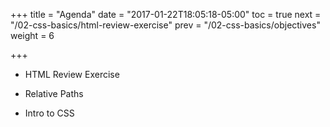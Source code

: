 +++
title = "Agenda"
date = "2017-01-22T18:05:18-05:00"
toc = true
next = "/02-css-basics/html-review-exercise"
prev = "/02-css-basics/objectives"
weight = 6

+++

- HTML Review Exercise

- Relative Paths

- Intro to CSS

